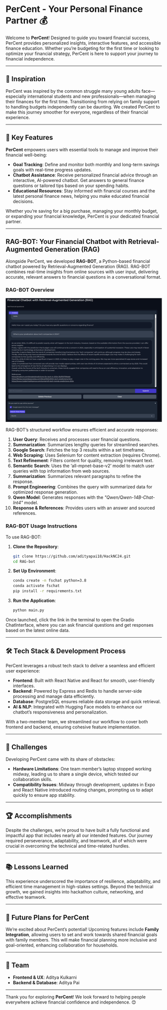 # PerCent - Your Personal Finance Partner 💰

Welcome to **PerCent**! Designed to guide you toward financial success, PerCent provides personalized insights, interactive features, and accessible finance education. Whether you’re budgeting for the first time or looking to optimize your financial strategy, PerCent is here to support your journey to financial independence.

---

## 🌟 Inspiration
PerCent was inspired by the common struggle many young adults face—especially international students and new professionals—when managing their finances for the first time. Transitioning from relying on family support to handling budgets independently can be daunting. We created PerCent to make this journey smoother for everyone, regardless of their financial experience.

---

## 🚀 Key Features
**PerCent** empowers users with essential tools to manage and improve their financial well-being:
- **Goal Tracking**: Define and monitor both monthly and long-term savings goals with real-time progress updates.
- **Chatbot Assistance**: Receive personalized financial advice through an interactive, AI-powered chatbot. Get answers to general finance questions or tailored tips based on your spending habits.
- **Educational Resources**: Stay informed with financial courses and the latest personal finance news, helping you make educated financial decisions.

Whether you’re saving for a big purchase, managing your monthly budget, or expanding your financial knowledge, PerCent is your dedicated financial partner.

---

## RAG-BOT: Your Financial Chatbot with Retrieval-Augmented Generation (RAG)

Alongside PerCent, we developed **RAG-BOT**, a Python-based financial chatbot powered by Retrieval-Augmented Generation (RAG). RAG-BOT combines real-time insights from online sources with user input, delivering accurate, relevant answers to financial questions in a conversational format.

### RAG-BOT Overview
![ScreenShot](./RAG-bot/photos/app.png)

RAG-BOT’s structured workflow ensures efficient and accurate responses:
1. **User Query**: Receives and processes user financial questions.
2. **Summarization**: Summarizes lengthy queries for streamlined searches.
3. **Google Search**: Fetches the top 3 results within a set timeframe.
4. **Web Scraping**: Uses Selenium for content extraction (requires Chrome).
5. **Text Refinement**: Filters content for quality, removing irrelevant text.
6. **Semantic Search**: Uses the ‘all-mpnet-base-v2’ model to match user queries with top information from web sources.
7. **Summarization**: Summarizes relevant paragraphs to refine the response.
8. **Prompt Engineering**: Combines the query with summarized data for optimized response generation.
9. **Qwen Model**: Generates responses with the *"Qwen/Qwen-14B-Chat-Int4"* model.
10. **Response & References**: Provides users with an answer and sourced references.

### RAG-BOT Usage Instructions

To use RAG-BOT:
1. **Clone the Repository**:
    ```bash
    git clone https://github.com/adityapai18/HackNC24.git
    cd RAG-bot
    ```
2. **Set Up Environment**:
    ```bash
    conda create -n fschat python=3.8
    conda activate fschat
    pip install -r requirements.txt
    ```
3. **Run the Application**:
    ```bash
    python main.py
    ```

Once launched, click the link in the terminal to open the Gradio ChatInterface, where you can ask financial questions and get responses based on the latest online data.

---

## 🛠️ Tech Stack & Development Process
PerCent leverages a robust tech stack to deliver a seamless and efficient user experience:
- **Frontend**: Built with React Native and React for smooth, user-friendly interfaces.
- **Backend**: Powered by Express and Redis to handle server-side processing and manage data efficiently.
- **Database**: PostgreSQL ensures reliable data storage and quick retrieval.
- **AI & NLP**: Integrated with Hugging Face models to enhance our chatbot’s responsiveness and personalization.

With a two-member team, we streamlined our workflow to cover both frontend and backend, ensuring cohesive feature implementation.

---

## 💪 Challenges
Developing PerCent came with its share of obstacles:
- **Hardware Limitations**: One team member’s laptop stopped working midway, leading us to share a single device, which tested our collaboration skills.
- **Compatibility Issues**: Midway through development, updates in Expo and React Native introduced routing changes, prompting us to adapt quickly to ensure app stability.

---

## 🏆 Accomplishments
Despite the challenges, we’re proud to have built a fully functional and impactful app that includes nearly all our intended features. Our journey required perseverance, adaptability, and teamwork, all of which were crucial in overcoming the technical and time-related hurdles.

---

## 📚 Lessons Learned
This experience underscored the importance of resilience, adaptability, and efficient time management in high-stakes settings. Beyond the technical growth, we gained insights into hackathon culture, networking, and effective teamwork.

---

## 🔮 Future Plans for PerCent
We’re excited about PerCent’s potential! Upcoming features include **Family Integration**, allowing users to set and work towards shared financial goals with family members. This will make financial planning more inclusive and goal-oriented, enhancing collaboration for households.

---

## 👥 Team
- **Frontend & UX**: Aditya Kulkarni
- **Backend & Database**: Aditya Pai

---

Thank you for exploring **PerCent**! We look forward to helping people everywhere achieve financial confidence and independence. 😊